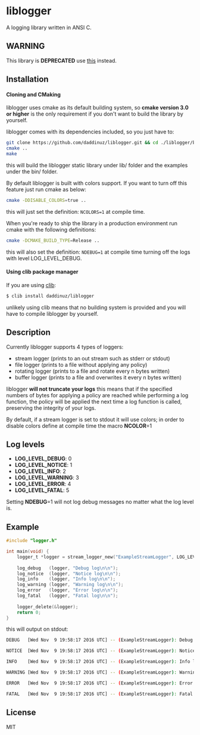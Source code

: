liblogger
=========

A logging library written in ANSI C.

## WARNING

This library is **DEPRECATED** use [this](https://github.com/daddinuz/logger) instead.

## Installation

#### Cloning and CMaking

liblogger uses cmake as its default building system, so **cmake version 3.0 or higher** 
is the only requirement if you don't want to build the library by yourself. 

liblogger comes with its dependencies included, so you just have to:
```bash
git clone https://github.com/daddinuz/liblogger.git && cd ./liblogger/build
cmake .. 
make
```
this will build the liblogger static library under lib/ folder and the examples under the bin/ folder.

By default liblogger is built with colors support.
If you want to turn off this feature just run cmake as below:
```bash
cmake -DDISABLE_COLORS=true ..
```
this will just set the definition: `NCOLORS=1` at compile time.

When you're ready to ship the library in a production environment run 
cmake with the following definitions:
```bash
cmake -DCMAKE_BUILD_TYPE=Release ..
```
this will also set the definition: `NDEBUG=1` at compile time turning off 
the logs with level LOG_LEVEL_DEBUG.

#### Using clib package manager

If you are using [clib](https://github.com/clibs/clib):
```bash
$ clib install daddinuz/liblogger
```
unlikely using clib means that no building system is provided and you will 
have to compile liblogger by yourself. 

## Description

Currently liblogger supports 4 types of loggers:

- stream logger (prints to an out stream such as stderr or stdout) 
- file logger (prints to a file without applying any policy)
- rotating logger (prints to a file and rotate every n bytes written)
- buffer logger (prints to a file and overwrites it every n bytes written)

liblogger **will not truncate your logs** this means that if the specified numbers of 
bytes for applying a policy are reached while performing a log function, the policy 
will be applied the next time a log function is called, preserving the integrity of your logs. 

By default, if a stream logger is set to stdout it will use colors;
in order to disable colors define at compile time the macro **NCOLOR**=1

## Log levels

- **LOG_LEVEL_DEBUG**: 0
- **LOG_LEVEL_NOTICE**: 1
- **LOG_LEVEL_INFO**: 2
- **LOG_LEVEL_WARNING**: 3
- **LOG_LEVEL_ERROR**: 4
- **LOG_LEVEL_FATAL**: 5

Setting **NDEBUG**=1 will not log debug messages no matter what the log level is.

## Example

```C
#include "logger.h"

int main(void) {
    logger_t *logger = stream_logger_new("ExampleStreamLogger", LOG_LEVEL_DEBUG, stdout);
    
    log_debug   (logger, "Debug log\n\n");
    log_notice  (logger, "Notice log\n\n");
    log_info    (logger, "Info log\n\n");
    log_warning (logger, "Warning log\n\n");
    log_error   (logger, "Error log\n\n");
    log_fatal   (logger, "Fatal log\n\n");
    
    logger_delete(&logger);
    return 0;
}
```

this will output on stdout:

```bash
DEBUG   [Wed Nov  9 19:58:17 2016 UTC] -- (ExampleStreamLogger): Debug log

NOTICE  [Wed Nov  9 19:58:17 2016 UTC] -- (ExampleStreamLogger): Notice log

INFO    [Wed Nov  9 19:58:17 2016 UTC] -- (ExampleStreamLogger): Info log

WARNING [Wed Nov  9 19:58:17 2016 UTC] -- (ExampleStreamLogger): Warning log

ERROR   [Wed Nov  9 19:58:17 2016 UTC] -- (ExampleStreamLogger): Error log

FATAL   [Wed Nov  9 19:58:17 2016 UTC] -- (ExampleStreamLogger): Fatal log
```

## License 

MIT
